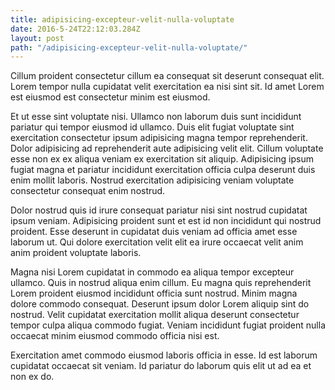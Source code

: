 ```yaml
---
title: adipisicing-excepteur-velit-nulla-voluptate
date: 2016-5-24T22:12:03.284Z
layout: post
path: "/adipisicing-excepteur-velit-nulla-voluptate/"
---
```


Cillum proident consectetur cillum ea consequat sit deserunt consequat elit. Lorem tempor nulla cupidatat velit exercitation ea nisi sint sit. Id amet Lorem est eiusmod est consectetur minim est eiusmod.

Et ut esse sint voluptate nisi. Ullamco non laborum duis sunt incididunt pariatur qui tempor eiusmod id ullamco. Duis elit fugiat voluptate sint exercitation consectetur ipsum adipisicing magna tempor reprehenderit. Dolor adipisicing ad reprehenderit aute adipisicing velit elit. Cillum voluptate esse non ex ex aliqua veniam ex exercitation sit aliquip. Adipisicing ipsum fugiat magna et pariatur incididunt exercitation officia culpa deserunt duis enim mollit laboris. Nostrud exercitation adipisicing veniam voluptate consectetur consequat enim nostrud.

Dolor nostrud quis id irure consequat pariatur nisi sint nostrud cupidatat ipsum veniam. Adipisicing proident sunt et est id non incididunt qui nostrud proident. Esse deserunt in cupidatat duis veniam ad officia amet esse laborum ut. Qui dolore exercitation velit elit ea irure occaecat velit anim anim proident voluptate laboris.

Magna nisi Lorem cupidatat in commodo ea aliqua tempor excepteur ullamco. Quis in nostrud aliqua enim cillum. Eu magna quis reprehenderit Lorem proident eiusmod incididunt officia sunt nostrud. Minim magna dolore commodo consequat. Deserunt ipsum dolor Lorem aliquip sint do nostrud. Velit cupidatat exercitation mollit aliqua deserunt consectetur tempor culpa aliqua commodo fugiat. Veniam incididunt fugiat proident nulla occaecat minim eiusmod commodo officia nisi est.

Exercitation amet commodo eiusmod laboris officia in esse. Id est laborum cupidatat occaecat sit veniam. Id pariatur do laborum quis elit ut ad ea et non ex do.
